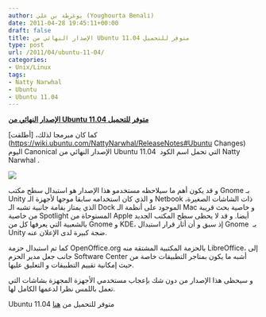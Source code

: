 ```yaml
---
author: يوغرطة بن علي (Youghourta Benali)
date: 2011-04-28 19:45:11+00:00
draft: false
title: الإصدار النهائي من Ubuntu 11.04 متوفر للتحميل
type: post
url: /2011/04/ubuntu-11-04/
categories:
- Unix/Linux
tags:
- Natty Narwhal
- Ubuntu
- Ubuntu 11.04
---
```


[**الإصدار النهائي من Ubuntu 11.04 متوفر للتحميل**](https://www.it-scoop.com/2011/04/ubuntu-11-04/)




كما كان مبرمجا لذلك، [أطلقت](https://wiki.ubuntu.com/NattyNarwhal/ReleaseNotes#Ubuntu Changes) اليوم Canonical الإصدار النهائي من Ubuntu 11.04  التي تحمل اسم الكود Natty Narwhal .




[![](home-main.png )
](https://www.it-scoop.com/2011/04/ubuntu-11-04/)




و قد يكون أهم ما سيلاحظه مستخدمو هذا الإصدار هو استبدال سطح مكتب Gnome بـ Unity و الذي كان استخدامه سابقا موجها لأجهزة الـ Netbook ذات الشاشات الصغيرة، الذي يمتاز بقامة جانبية تشبه الـ Dock الموجود على أنظمة الـ Mac و خاصية بحث قريبة من خاصية Spotlight المستوحاة من Apple أيضا. و قد لا يحظى سطح المكتب الجديد بالشعبية التي يعرفها كل من Gnome و KDE، إذ سبق و أن أثار قرار استبدال Gnome  بـ Unity ضجة كبيرة لدى الإعلان عنه.




كما تم استبدال حزمة OpenOffice.org بالحزمة المكتبية المشتقة منه LibreOffice، إلى جانب جعل مدير الحزم Software Center أشبه ما يكون بمتاجر التطبيقات خاصة من حيث إمكانية تقييم التطبيقات و التعليق عليها.




و سيحظى هذا الإصدار من دون شك بإعجاب مستخدمي الأجهزة المجهزة بشاشات التي تعمل باللمس نظرا لدعمها الكامل لها.




Ubuntu 11.04 متوفر للتحميل من [هنا](http://www.ubuntu.com/download)






